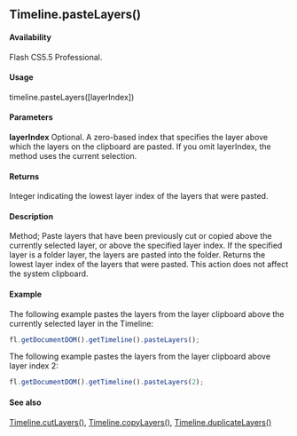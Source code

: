 ## Timeline.pasteLayers()

#### Availability

Flash CS5.5 Professional.

#### Usage

timeline.pasteLayers(\[layerIndex\])

#### Parameters

**layerIndex** Optional. A zero-based index that specifies the layer above which the layers on the clipboard are pasted. If you omit layerIndex, the method uses the current selection.

#### Returns

Integer indicating the lowest layer index of the layers that were pasted.

#### Description

Method; Paste layers that have been previously cut or copied above the currently selected layer, or above the specified layer index. If the specified layer is a folder layer, the layers are pasted into the folder. Returns the lowest layer index of the layers that were pasted. This action does not affect the system clipboard.

#### Example

The following example pastes the layers from the layer clipboard above the currently selected layer in the Timeline:

```javascript
fl.getDocumentDOM().getTimeline().pasteLayers();
```

The following example pastes the layers from the layer clipboard above layer index 2:

```javascript
fl.getDocumentDOM().getTimeline().pasteLayers(2);

```

#### See also

[Timeline.cutLayers()](../Timeline_object/Timeline15.md), [Timeline.copyLayers()](../Timeline_object/Timeline7.md), [Timeline.duplicateLayers()](../Timeline_object/Timeline17.md)

